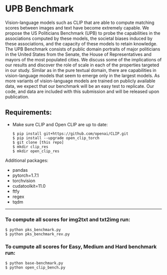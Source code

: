 # UPB Benchmark

Vision-language models such as CLIP that are able to compute matching scores between images and text have become extremely capable. We propose the US Politicians Benchmark (UPB) to probe the capabilities in the associations computed by these models, the societal biases induced by these associations, and the capacity of these models to retain knowledge. The UPB Benchmark consists of public domain portraits of major politicians in the United States from the Senate, the House of Representatives and mayors of the most populated cities. We discuss some of the implications of our results and discover the role of scale in each of the properties targeted in our study. Similar as in the pure textual domain, there are capabilities in vision-language models that seem to emerge only in the largest models. As more variants of vision-language models are trained on publicly available data, we expect that our benchmark will be an easy test to replicate. Our code, and data are included with this submission and will be released upon publication.

## Requirements:
- Make sure CLIP and Open CLIP are up to date:
  ```
  $ pip install git+https://github.com/openai/CLIP.git
  $ pip install --upgrade open_clip_torch
  $ git clone [this repo]
  $ mkdir clip_res
  $ mkdir open_clip_res
  ```
Additional packages:
- pandas
- pytorch=1.7.1 
- torchvision
- cudatoolkit=11.0 
- ftfy 
- regex 
- tqdm
___

### To compute all scores for img2txt and txt2img run:
```
$ python pks_benchmark.py
$ python pks_benchmark_rev.py
```

### To cumpute all scores for Easy, Medium and Hard benchmark run:
```
$ python base-benchmark.py
$ python open_clip_bench.py
```
